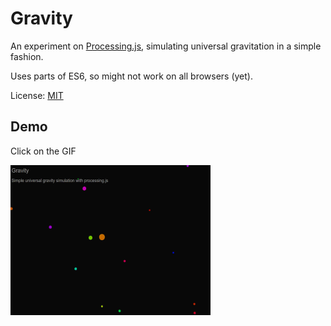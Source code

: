 Gravity
======================

An experiment on [Processing.js](http://processingjs.org/), simulating universal gravitation in a simple fashion.

Uses parts of ES6, so might not work on all browsers (yet).


License: [MIT](LICENSE)

## Demo

Click on the GIF

[![](screencap.gif)](http://ohanhi.github.io/gravity/)

